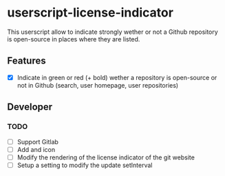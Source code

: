 # userscript-license-indicator

This userscript allow to indicate strongly wether or not a Github repository is open-source in places where they are listed.

## Features

- [x] Indicate in green or red (+ bold) wether a repository is open-source or not in Github (search, user homepage, user repositories)

## Developer

### TODO

- [ ] Support Gitlab
- [ ] Add and icon
- [ ] Modify the rendering of the license indicator of the git website
- [ ] Setup a setting to modify the update setInterval
